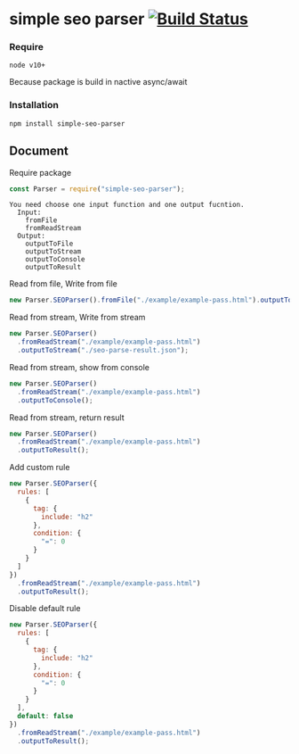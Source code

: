 # simple seo parser [![Build Status](https://travis-ci.org/Negaihoshi/SEO_Parser.svg?branch=master)](https://travis-ci.org/Negaihoshi/SEO_Parser)

### Require

```
node v10+
```

Because package is build in nactive async/await

### Installation

`npm install simple-seo-parser`

## Document

Require package

```js
const Parser = require("simple-seo-parser");
```

```
You need choose one input function and one output fucntion.
  Input:
    fromFile
    fromReadStream
  Output:
    outputToFile
    outputToStream
    outputToConsole
    outputToResult
```

Read from file, Write from file

```js
new Parser.SEOParser().fromFile("./example/example-pass.html").outputToFile();
```

Read from stream, Write from stream

```js
new Parser.SEOParser()
  .fromReadStream("./example/example-pass.html")
  .outputToStream("./seo-parse-result.json");
```

Read from stream, show from console

```js
new Parser.SEOParser()
  .fromReadStream("./example/example-pass.html")
  .outputToConsole();
```

Read from stream, return result

```js
new Parser.SEOParser()
  .fromReadStream("./example/example-pass.html")
  .outputToResult();
```

Add custom rule

```js
new Parser.SEOParser({
  rules: [
    {
      tag: {
        include: "h2"
      },
      condition: {
        "=": 0
      }
    }
  ]
})
  .fromReadStream("./example/example-pass.html")
  .outputToResult();
```

Disable default rule

```js
new Parser.SEOParser({
  rules: [
    {
      tag: {
        include: "h2"
      },
      condition: {
        "=": 0
      }
    }
  ],
  default: false
})
  .fromReadStream("./example/example-pass.html")
  .outputToResult();
```
